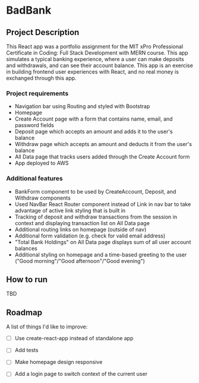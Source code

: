 # BadBank

## Project Description
This React app was a portfolio assignment for the MIT xPro Professional Certificate in Coding: Full Stack Development with MERN course. This app simulates a typical banking experience, where a user can make deposits and withdrawals, and can see their account balance. This app is an exercise in building frontend user experiences with React, and no real money is exchanged through this app.

### Project requirements
* Navigation bar using Routing and styled with Bootstrap
* Homepage
* Create Account page with a form that contains name, email, and password fields
* Deposit page which accepts an amount and adds it to the user's balance
* Withdraw page which accepts an amount and deducts it from the user's balance
* All Data page that tracks users added through the Create Account form
* App deployed to AWS

### Additional features
* BankForm component to be used by CreateAccount, Deposit, and Withdraw components
* Used NavBar React Router component instead of Link in nav bar to take advantage of active link styling that is built in
* Tracking of deposit and withdraw transactions from the session in context and displaying transaction list on All Data page
* Additional routing links on homepage (outside of nav)
* Additional form validation (e.g. check for valid email address)
* "Total Bank Holdings" on All Data page displays sum of all user account balances
* Additional styling on homepage and a time-based greeting to the user ("Good morning"/"Good afternoon"/"Good evening")


## How to run
TBD

## Roadmap
A list of things I'd like to improve:
- [ ] Use create-react-app instead of standalone app
- [ ] Add tests
- [ ] Make homepage design responsive
- [ ] Add a login page to switch context of the current user

